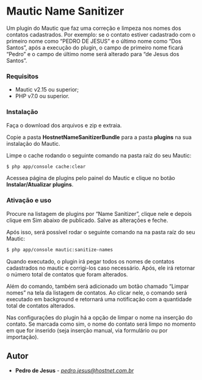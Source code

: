 # Mautic Name Sanitizer
Um plugin do Mautic que faz uma correção e limpeza nos nomes dos contatos cadastrados. Por exemplo: se o contato estiver cadastrado com o primeiro nome como “PEDRO DE JESUS” e o último nome como “Dos Santos”, após a execução do plugin, o campo de primeiro nome ficará “Pedro” e o campo de último nome será alterado para “de Jesus dos Santos”.

### Requisitos

- Mautic v2.15 ou superior;
- PHP v7.0 ou superior.

### Instalação

Faça o download dos arquivos e zip e extraia. 

Copie a pasta **HostnetNameSanitizerBundle** para a pasta **plugins** na sua instalação do Mautic.

Limpe o cache rodando o seguinte comando na pasta raíz do seu Mautic:

```sh
$ php app/console cache:clear
```
Acessea página de plugins pelo painel do Mautic e clique no botão **Instalar/Atualizar plugins**. 

### Ativação e uso

Procure na listagem de plugins por “Name Sanitizer”, clique nele e depois clique em Sim abaixo de publicado. Salve as alterações e feche.

Após isso, será possível rodar o seguinte comando na na pasta raíz do seu Mautic:

```sh
$ php app/console mautic:sanitize-names
```

Quando executado, o plugin irá pegar todos os nomes de contatos cadastrados no mautic e corrigi-los caso necessário. Após, ele irá retornar o número total de contatos que foram alterados.

Além do comando, também será adicionado um botão chamado “Limpar nomes” na tela da listagem de contatos. Ao clicar nele, o comando será executado em background e retornará uma notificação com a quantidade total de contatos alterados.

Nas configurações do plugin há a opção de limpar o nome na inserção do contato. Se marcada como sim, o nome do contato será limpo no momento em que for inserido (seja inserção manual, via formulário ou por importação).

## Autor
*  **Pedro de Jesus** - *pedro.jesus@hostnet.com.br*
